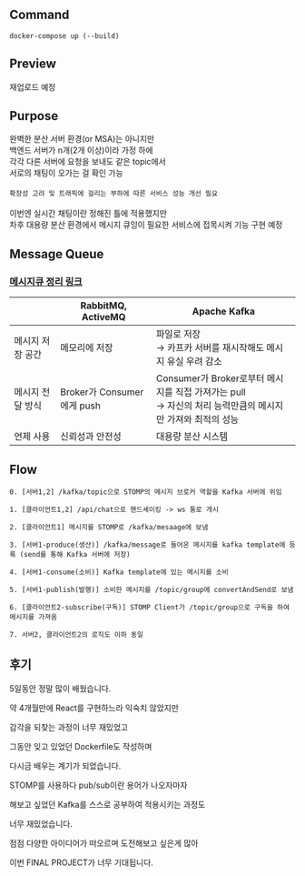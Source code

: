 ## Command

```shell
docker-compose up (--build)
```

## Preview

재업로드 예정

## Purpose

완벽한 분산 서버 환경(or MSA)는 아니지만
<br>
백엔드 서버가 n개(2개 이상)이라 가정 하에
<br>
각각 다른 서버에 요청을 보내도 같은 topic에서
<br>
서로의 채팅이 오가는 걸 확인 가능
<br>
<br>
``확장성 고려 및 트래픽에 걸리는 부하에 따른 서비스 성능 개선 필요``
<br>
<br>
이번엔 실시간 채팅이란 정해진 틀에 적용했지만
<br>
차후 대용량 분산 환경에서 메시지 큐잉이 필요한 서비스에 접목시켜 기능 구현 예정

## Message Queue

### [메시지큐 정리 링크](https://velog.io/@kata/Message-Queue)

|  | RabbitMQ, ActiveMQ | Apache Kafka |
| --- | --- | --- |
| 메시지 저장 공간 | 메모리에 저장 | 파일로 저장<br>→ 카프카 서버를 재시작해도 메시지 유실 우려 감소 |
| 메시지 전달 방식 | Broker가 Consumer에게 push | Consumer가 Broker로부터 메시지를 직접 가져가는 pull<br>→ 자신의 처리 능력만큼의 메시지만 가져와 최적의 성능 |
| 언제 사용 | 신뢰성과 안전성 | 대용량 분산 시스템 |

## Flow

```
0. [서버1,2] /kafka/topic으로 STOMP의 메시지 브로커 역할을 Kafka 서버에 위임

1. [클라이언트1,2] /api/chat으로 핸드셰이킹 -> ws 통로 개시

2. [클라이언트1] 메시지를 STOMP로 /kafka/mesaage에 보냄

3. [서버1-produce(생산)] /kafka/message로 들어온 메시지를 kafka template에 등록 (send를 통해 Kafka 서버에 저장)

4. [서버1-consume(소비)] Kafka template에 있는 메시지를 소비

5. [서버1-publish(발행)] 소비한 메시지를 /topic/group에 convertAndSend로 보냄

6. [클라이언트2-subscribe(구독)] STOMP Client가 /topic/group으로 구독을 하여 메시지를 가져옴

7. 서버2, 클라이언트2의 로직도 이하 동일
```


## 후기

5일동안 정말 많이 배웠습니다.

약 4개월만에 React를 구현하느라 익숙치 않았지만

감각을 되찾는 과정이 너무 재밌었고

그동안 잊고 있었던 Dockerfile도 작성하며

다시금 배우는 계기가 되었습니다.

STOMP를 사용하다 pub/sub이란 용어가 나오자마자

해보고 싶었던 Kafka를 스스로 공부하여 적용시키는 과정도

너무 재밌었습니다.

점점 다양한 아이디어가 떠오르며 도전해보고 싶은게 많아

이번 FINAL PROJECT가 너무 기대됩니다.

